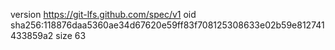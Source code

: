 version https://git-lfs.github.com/spec/v1
oid sha256:118876daa5360ae34d67620e59ff83f708125308633e02b59e812741433859a2
size 63
